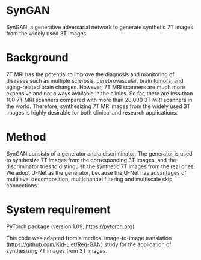 # SynGAN
SynGAN: a generative adversarial network to generate synthetic 7T images from the widely used 3T images

# Background
7T MRI has the potential to improve the diagnosis and monitoring of diseases such as multiple sclerosis, cerebrovascular, brain tumors, and aging-related brain changes. However, 7T MRI scanners are much more expensive and not always available in the clinics. So far, there are less than 100 7T MRI scanners compared with more than 20,000 3T MRI scanners in the world. Therefore, synthesizing 7T MR images from the widely used 3T images is highly desirable for both clinical and research applications.

# Method 
SynGAN consists of a generator and a discriminator. The generator is used to synthesize 7T images from the corresponding 3T images, and the discriminator tries to distinguish the synthetic 7T images from the real ones. We adopt U-Net as the generator, because the U-Net has advantages of multilevel decomposition, multichannel filtering and multiscale skip connections.

# System requirement
 PyTorch package (version 1.09; https://pytorch.org)
 
 This code was adapted from a medical image-to-image translation (https://github.com/Kid-Liet/Reg-GAN) study for the application of synthesizing 7T images from 3T images.
